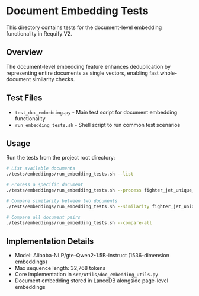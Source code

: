 # Document Embedding Tests

This directory contains tests for the document-level embedding functionality in Requify V2.

## Overview

The document-level embedding feature enhances deduplication by representing entire documents as single vectors, enabling fast whole-document similarity checks.

## Test Files

- `test_doc_embedding.py` - Main test script for document embedding functionality
- `run_embedding_tests.sh` - Shell script to run common test scenarios

## Usage

Run the tests from the project root directory:

```bash
# List available documents
./tests/embeddings/run_embedding_tests.sh --list

# Process a specific document
./tests/embeddings/run_embedding_tests.sh --process fighter_jet_unique_reordered.pdf

# Compare similarity between two documents
./tests/embeddings/run_embedding_tests.sh --similarity fighter_jet_unique_reordered.pdf fighter_jet_rocket_launcher_spec_2.pdf

# Compare all document pairs
./tests/embeddings/run_embedding_tests.sh --compare-all
```

## Implementation Details

- Model: Alibaba-NLP/gte-Qwen2-1.5B-instruct (1536-dimension embeddings)
- Max sequence length: 32,768 tokens
- Core implementation in `src/utils/doc_embedding_utils.py`
- Document embedding stored in LanceDB alongside page-level embeddings 